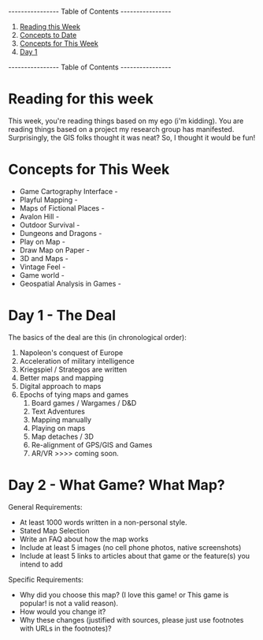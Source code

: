 ---------------- Table of Contents ---------------- 

1. [Reading this Week](#reading)
2. [Concepts to Date](#todate)
3. [Concepts for This Week](#thisweek)
4. [Day 1](#day1)

---------------- Table of Contents ---------------- 
# <a id="reading"></a>Reading for this week
This week, you're reading things based on my ego (i'm kidding). You are reading things based on a project my research group has manifested. Surprisingly, the GIS folks thought it was neat? So, I thought it would be fun!

# <a id = "today"></a>Concepts for This Week 
* Game Cartography Interface - 
* Playful Mapping - 
* Maps of Fictional Places - 
* Avalon Hill - 
* Outdoor Survival - 
* Dungeons and Dragons - 
* Play on Map - 
* Draw Map on Paper - 
* 3D and Maps - 
* Vintage Feel - 
* Game world - 
* Geospatial Analysis in Games - 
# <a id = "day1"></a>Day 1 - The Deal

The basics of the deal are this (in chronological order): 
1. Napoleon's conquest of Europe
2. Acceleration of military intelligence 
3. Kriegspiel / Strategos are written 
4. Better maps and mapping
5. Digital approach to maps
6. Epochs of tying maps and games
	1. Board games / Wargames / D&D
	2. Text Adventures
	3. Mapping manually
	4. Playing on maps
	5. Map detaches / 3D
	6. Re-alignment of GPS/GIS and Games
	7. AR/VR >>>> coming soon.
# <a id = "day2"></a>Day 2 - What Game? What Map?

General Requirements: 

- At least 1000 words written in a non-personal style. 
- Stated Map Selection
- Write an FAQ about how the map works
- Include at least 5 images (no cell phone photos, native screenshots)
- Include at least 5 links to articles about that game or the feature(s) you intend to add

Specific Requirements: 

- Why did you choose this map? (I love this game! or This game is popular! is not a valid reason).
- How would you change it?
- Why these changes (justified with sources, please just use footnotes with URLs in the footnotes)?
